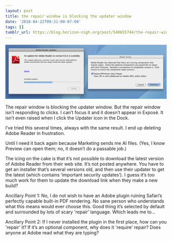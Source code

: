 ```yaml
---
layout: post
title: the repair window is blocking the updater window
date: '2010-04-22T09:31:00-07:00'
tags: []
tumblr_url: https://blog.horizon-nigh.org/post/540655744/the-repair-window-is-blocking-the-updater-window
---
```

 ![](/tumblr_files/tumblr_l1a5lapPBf1qz4kpfo1_1280.png)  

The repair window is blocking the updater window. But the repair window isn’t responding to clicks. I can’t focus it and it doesn’t appear in Exposé. It isn’t even raised when I click the Updater icon in the Dock.

I’ve tried this several times, always with the same result. I end up deleting Adobe Reader in frustration.

Until I need it back again because Marketing sends me AI files. (Yes, I know Preview can open them; no, it doesn’t do a passable job.)

The icing on the cake is that it’s not possible to download the latest version of Adobe Reader from their web site. It’s not posted anywhere. You have to get an installer that’s several versions old, and then use their updater to get the latest (which contains ‘important security updates’). I guess it’s too much work for them to update the download link when they make a new build?

Ancillary Point 1: No, I do not wish to have an Adobe plugin ruining Safari’s perfectly capable built-in PDF rendering. No sane person who understands what this means would ever choose this. Good thing it’s selected by default and surrounded by lots of scary 'repair’ language. Which leads me to…

Ancillary Point 2: If I never installed the plugin in the first place, how can you 'repair’ it? If it’s an optional component, why does it 'require’ repair? Does anyone at Adobe read what they are typing?


